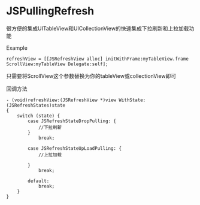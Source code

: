 # JSPullingRefresh
很方便的集成UITableView和UICollectionView的快速集成下拉刷新和上拉加载功能

Example
```
refreshView = [[JSRefreshView alloc] initWithFrame:myTableView.frame ScrollView:myTableView Delegate:self];
```
只需要将ScrollView这个参数替换为你的tableView或collectionView即可

回调方法
```
- (void)refreshView:(JSRefreshView *)view WithState:(JSRefreshStates)state
{
    switch (state) {
        case JSRefreshStateDropPulling: {
            //下拉刷新
        }
            break;
            
        case JSRefreshStateUpLoadPulling: {
            //上拉加载
            
        }
            break;
            
        default:
            break;
    }
}
```

